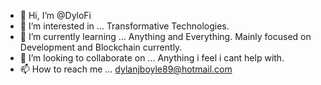 - 👋 Hi, I’m @DyloFi
- 👀 I’m interested in ... Transformative Technologies.
- 🌱 I’m currently learning ... Anything and Everything. Mainly focused on Development and Blockchain currently.
- 💞️ I’m looking to collaborate on ... Anything i feel i cant help with.
- 📫 How to reach me ... dylanjboyle89@hotmail.com

<!---
DyloFi/DyloFi is a ✨ special ✨ repository because its `README.md` (this file) appears on your GitHub profile.
You can click the Preview link to take a look at your changes.
--->

